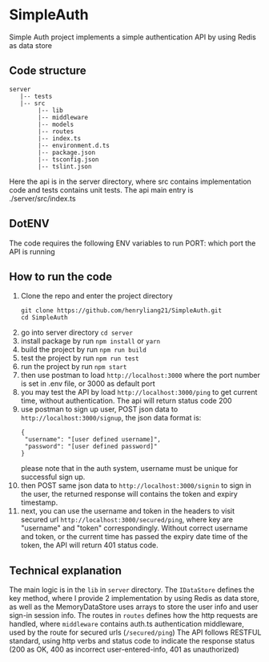 # SimpleAuth
Simple Auth project implements a simple authentication API by using Redis as data store

## Code structure
```
server
   |-- tests
   |-- src
        |-- lib
        |-- middleware
        |-- models
        |-- routes
        |-- index.ts
        |-- environment.d.ts
        |-- package.json
        |-- tsconfig.json
        |-- tslint.json
```

Here the api is in the server directory, where src contains implementation code and tests contains unit tests. The api main entry is ./server/src/index.ts

## DotENV
The code requires the following ENV variables to run
PORT: which port the API is running

## How to run the code
1. Clone the repo and enter the project directory
   ```
   git clone https://github.com/henryliang21/SimpleAuth.git
   cd SimpleAuth
   ```
2. go into server directory `cd server`
3. install package by run
   `npm install`
   or `yarn`
4. build the project by run `npm run build`
5. test the project by run `npm run test`
6. run the project by run `npm start`
7. then use postman to load `http://localhost:3000` where the port number is set in .env file, or 3000 as default port
8. you may test the API by load `http://localhost:3000/ping` to get current time, without authentication. The api will return status code 200
9. use postman to sign up user, POST json data to `http://localhost:3000/signup`, the json data format is:
   ```
   {
    "username": "[user defined username]",
    "password": "[user defined password]"
   }
   ```
   please note that in the auth system, username must be unique for successful sign up.
10. then POST same json data to `http://localhost:3000/signin` to sign in the user, the returned response will contains the token and expiry timestamp.
11. next, you can use the username and token in the headers to visit secured url `http://localhost:3000/secured/ping`, where key are "username" and "token" correspondingly. Without correct username and token, or the current time has passed the expiry date time of the token, the API will return 401 status code.

## Technical explanation
The main logic is in the `lib` in `server` directory. The `IDataStore` defines the key method, where I provide 2 implementation by using Redis as data store, as well as the MemoryDataStore uses arrays to store the user info and user sign-in session info.
The routes in `routes` defines how the http requests are handled, where `middleware` contains auth.ts authentication middleware, used by the route for secured urls (`/secured/ping`)
The API follows RESTFUL standard, using http verbs and status code to indicate the response status (200 as OK, 400 as incorrect user-entered-info, 401 as unauthorized)
   